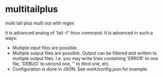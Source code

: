multitailplus
=============

multi tail plus multi out with regex

It is advanced analog of 'tail -f' linux command. It is advanced in such a ways:
- Multiple input files are possible.
- Multiple output files are possible. Output can be filtered and written to multiple output files. I.e. you may write lines containing 'ERROR' to one file,
'DEBUG' to second one, '<custom regex>' to third one, etc.
- Configuration is done in JSON. See work/config.json for example.